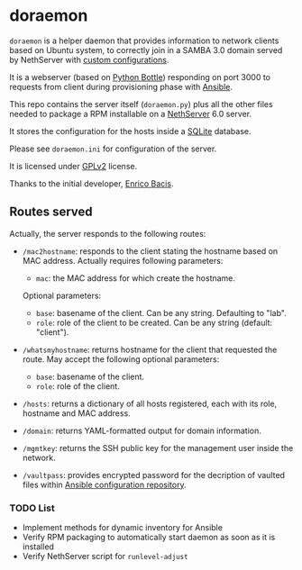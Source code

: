# doraemon #

`doraemon` is a helper daemon that provides information to network clients
based on Ubuntu system, to correctly join in a SAMBA 3.0 domain served by
NethServer with [custom configurations](https://github.com/bglug-it/ps-srvmgmt).

It is a webserver (based on [Python
Bottle](http://bottlepy.org/docs/dev/index.html)) responding on port 3000 to
requests from client during provisioning phase with
[Ansible](http://www.ansible.com/).

This repo contains the server itself (`doraemon.py`) plus all the other files
needed to package a RPM installable on a
[NethServer](http://www.nethserver.org) 6.0 server.

It stores the configuration for the hosts inside a [SQLite](https://www.sqlite.org/) database.

Please see `doraemon.ini` for configuration of the server.

It is licensed under [GPLv2](https://www.gnu.org/licenses/gpl-2.0.html) license.

Thanks to the initial developer, [Enrico
Bacis](https://github.com/enricobacis).

## Routes served ##

Actually, the server responds to the following routes:

* `/mac2hostname`: responds to the client stating the hostname based on MAC
  address. Actually requires following parameters:

    - `mac`: the MAC address for which create the hostname.

  Optional parameters:

    - `base`: basename of the client. Can be any string. Defaulting to "lab".
    - `role`: role of the client to be created. Can be any string (default:
      "client").

* `/whatsmyhostname`: returns hostname for the client that requested the
  route. May accept the following optional parameters:
    
    - `base`: basename of the client.
    - `role`: role of the client.

* `/hosts`: returns a dictionary of all hosts registered, each with its role,
  hostname and MAC address. 
* `/domain`: returns YAML-formatted output for domain information.
* `/mgmtkey`: returns the SSH public key for the management user inside the
  network.
* `/vaultpass`: provides encrypted password for the decription of vaulted
  files within [Ansible configuration
repository](https://github.com/bglug-it/client-pull-installation).


### TODO List ###

* Implement methods for dynamic inventory for Ansible
* Verify RPM packaging to automatically start daemon as soon as it is
  installed
* Verify NethServer script for `runlevel-adjust`
